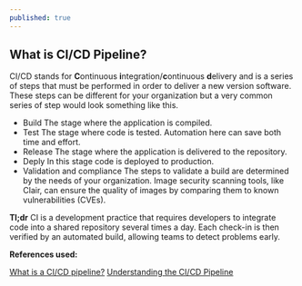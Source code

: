 ```yaml
---
published: true
---
```

## What is CI/CD Pipeline?

CI/CD stands for **C**ontinuous **i**ntegration/**c**ontinuous **d**elivery and is a series of steps that must be performed in order to deliver a new version software.
These steps can be different for your organization but a very common series of step would look something like this.
- Build
	The stage where the application is compiled.
- Test
 	The stage where code is tested. Automation here can save both time and effort.
- Release
	The stage where the application is delivered to the repository.
- Deply
	 In this stage code is deployed to production.
- Validation and compliance
	The steps to validate a build are determined by the needs of your organization. Image security scanning 	tools, like Clair, can ensure the quality of images by comparing them to known vulnerabilities (CVEs).


**Tl;dr** CI is a development practice that requires developers to integrate code into a shared repository several times a day. Each check-in is then verified by an automated build, allowing teams to detect problems early.


**References used:**

[What is a CI/CD pipeline?](https://www.redhat.com/en/topics/devops/what-cicd-pipeline)
[Understanding the CI/CD Pipeline](https://www.plutora.com/blog/understanding-ci-cd-pipeline)
